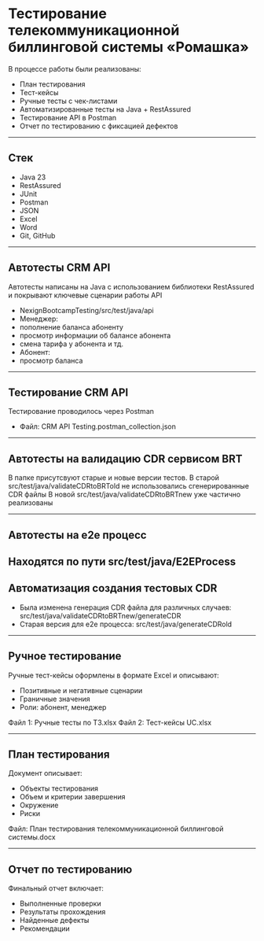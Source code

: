 # Тестирование телекоммуникационной биллинговой системы «Ромашка»

В процессе работы были реализованы:

* План тестирования
* Тест-кейсы
* Ручные тесты с чек-листами
* Автоматизированные тесты на Java + RestAssured
* Тестирование API в Postman
* Отчет по тестированию с фиксацией дефектов

---

## Стек 

* Java 23
* RestAssured
* JUnit
* Postman
* JSON
* Excel
* Word
* Git, GitHub

---
##  Автотесты CRM API

Автотесты написаны на Java с использованием библиотеки RestAssured и покрывают ключевые сценарии работы API

* NexignBootcampTesting/src/test/java/api
* Менеджер:
* пополнение баланса абоненту
* просмотр информации об балансе абонента
* смена тарифа у абонента и тд.
* Абонент:
* просмотр баланса
  
---

##  Тестирование CRM API 

Тестирование проводилось через Postman

* Файл: CRM API Testing.postman_collection.json
  
---

##  Автотесты на валидацию CDR сервисом BRT
В папке присутсвуют старые и новые версии тестов. 
В старой src/test/java/validateCDRtoBRTold не использовались сгенерированные CDR файлы
В новой src/test/java/validateCDRtoBRTnew уже частично реализованы 

---

##  Автотесты на e2e процесс
Находятся по пути src/test/java/E2EProcess
---

## Автоматизация создания тестовых CDR
* Была изменена генерация CDR файла для различных случаев: src/test/java/validateCDRtoBRTnew/generateCDR
* Старая версия для e2e процесса: src/test/java/generateCDRold

---

## Ручное тестирование

Ручные тест-кейсы оформлены в формате Excel и описывают:

* Позитивные и негативные сценарии
* Граничные значения
* Роли: абонент, менеджер

Файл 1: Ручные тесты по  ТЗ.xlsx
Файл 2: Тест-кейсы UC.xlsx

---

## План тестирования

Документ описывает:

* Объекты тестирования
* Объем и критерии завершения
* Окружение
* Риски

Файл: План тестирования телекоммуникационной биллинговой системы.docx

---

## Отчет по тестированию

Финальный отчет включает:

* Выполненные проверки
* Результаты прохождения
* Найденные дефекты
* Рекомендации
